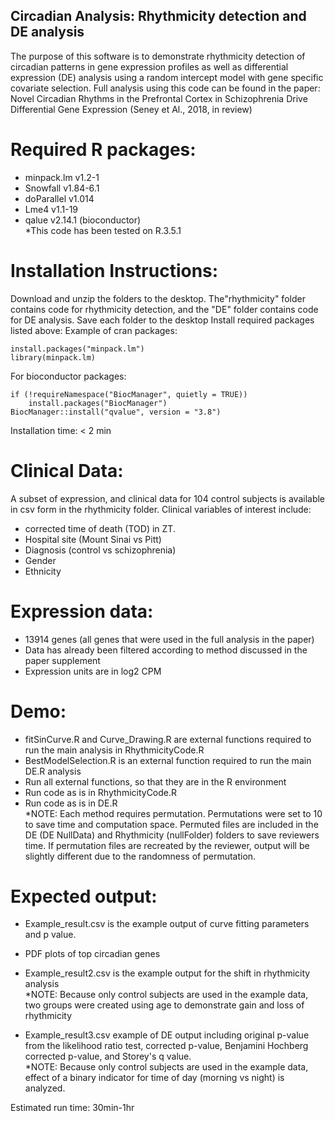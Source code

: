 ## Circadian Analysis: Rhythmicity detection and DE analysis 
The purpose of this software is to demonstrate rhythmicity detection of circadian patterns in gene expression profiles as well as differential expression (DE) analysis using a random intercept model with gene specific covariate selection. Full analysis using this code can be found in the paper: Novel Circadian Rhythms in the Prefrontal Cortex in Schizophrenia Drive Differential Gene Expression (Seney et Al., 2018, in review) 

# Required R packages: 
- minpack.lm v1.2-1
- Snowfall v1.84-6.1
- doParallel v1.014
- Lme4 v1.1-19
- qalue v2.14.1 (bioconductor) <br/>
*This code has been tested on R.3.5.1 

# Installation Instructions: 
Download and unzip the folders to the desktop. The"rhythmicity" folder contains code for rhythmicity detection, and the 
"DE" folder contains code for DE analysis.
Save each folder to the desktop
Install required packages listed above: 
Example of cran packages:
```
install.packages("minpack.lm") 
library(minpack.lm)
```
For bioconductor packages: 
```
if (!requireNamespace("BiocManager", quietly = TRUE))
    install.packages("BiocManager")
BiocManager::install("qvalue", version = "3.8")
```
Installation time: < 2 min

# Clinical Data:
A subset of expression, and clinical data for 104 control subjects is available in csv form in the rhythmicity folder. 
Clinical variables of interest include:
- corrected time of death (TOD) in ZT. 
- Hospital site (Mount Sinai vs Pitt)
- Diagnosis (control vs schizophrenia)
- Gender 
- Ethnicity

# Expression data:  
- 13914 genes (all genes that were used in the full analysis in the paper)
- Data has already been filtered according to method discussed in the paper supplement 
- Expression units are in log2 CPM 

# Demo:
- fitSinCurve.R and Curve_Drawing.R are external functions required to run the main analysis in RhythmicityCode.R 
- BestModelSelection.R is an external function required to run the main DE.R analysis
- Run all external functions, so that they are in the R environment 
- Run code as is in RhythmicityCode.R 
- Run code as is in DE.R <br/>
*NOTE: Each method requires permutation. Permutations were set to 10 to save time and computation space. Permuted files are included in the DE (DE NullData) and Rhythmicity (nullFolder) folders to save reviewers time. If permutation files are recreated by the reviewer, output will be slightly different due to the randomness of permutation. 

# Expected output:
- Example_result.csv is the example output of curve fitting parameters and p value. 
- PDF plots of top circadian genes 
- Example_result2.csv is the example output for the shift in rhythmicity analysis <br/>
*NOTE: Because only control subjects are used in the example data, two groups were created using age to demonstrate gain and loss of rhythmicity 

- Example_result3.csv example of DE output including original p-value from the likelihood ratio test, corrected p-value, Benjamini Hochberg corrected p-value, and Storey's q value. <br/>
*NOTE: Because only control subjects are used in the example data, effect of a binary indicator for time of day (morning vs night) is analyzed. 

Estimated run time: 
30min-1hr

